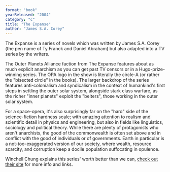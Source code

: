 ```yaml
---
format: "book"
yearReleased: "2004"
category: "c"
title: "The Expanse"
author: "James S.A. Corey"
---
```


The Expanse is a series of novels which was written by James S.A. Corey (the pen name of Ty Franck and Daniel Abraham) but also adapted into a TV series by the writers.

The Outer Planets Alliance faction from The Expanse features about as much explicit anarchism as you can get past TV censors or in a Hugo-prize-winning series. The OPA logo in the show is literally the circle-A (or rather the "bisected circle" in the books). The larger backdrop of the series features anti-colonialism and syndicalism in the context of humankind's first steps in settling the outer solar system, alongside stark class warfare, as the richer "inner planets" exploit the "belters", those working in the outer solar system.

For a space-opera, it's also surprisingly far on the "hard" side of the science-fiction hardness scale; with amazing attention to realism and scientific detail in physics and engineering, but also in fields like linguistics, sociology and political theory. While there are plenty of protagonists who aren't anarchists, the good of the commonwealth is often set above and in conflict with the good of individuals or of governments. Earth in particular is a not-too-exaggerated version of our society, where wealth, resource scarcity, and corruption keep a docile population suffocating in opulence.

Winchell Chung explains this series' worth better than we can, [check out their site](http://www.projectrho.com/public_html/rocket/sealofapproval.php#id--Movies--The_Expanse) for more info and links.
